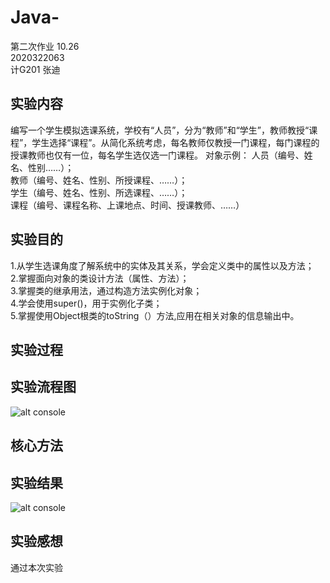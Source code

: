 # Java-
第二次作业 10.26  
2020322063  
计G201 张迪  

## 实验内容  
  编写一个学生模拟选课系统，学校有“人员”，分为“教师”和“学生”，教师教授“课程”，学生选择“课程”。从简化系统考虑，每名教师仅教授一门课程，每门课程的授课教师也仅有一位，每名学生选仅选一门课程。
对象示例：	人员（编号、姓名、性别……）；  
教师（编号、姓名、性别、所授课程、……）；  
学生（编号、姓名、性别、所选课程、……）；  
课程（编号、课程名称、上课地点、时间、授课教师、……）
## 实验目的  
1.从学生选课角度了解系统中的实体及其关系，学会定义类中的属性以及方法；  
2.掌握面向对象的类设计方法（属性、方法）；  
3.掌握类的继承用法，通过构造方法实例化对象；  
4.学会使用super()，用于实例化子类；  
5.掌握使用Object根类的toString（）方法,应用在相关对象的信息输出中。
## 实验过程  


## 实验流程图
![alt console](https://m.qpic.cn/psc?/V50ini880vFPiW2LYxFK2RoQRD3UEErn/bqQfVz5yrrGYSXMvKr.cqRvTvb*WW0EHqJ8PifOJBPpIUvta8pwZCTwwAagu9uWVnWW6Yl6v.fq1m9mnghI5DrVojKJiQbeVxvlN5hCBZV0!/b&bo=BgSGAgAAAAADB6Q!&rf=viewer_4)
## 核心方法 


## 实验结果 
![alt console](https://m.qpic.cn/psc?/V50ini880vFPiW2LYxFK2RoQRD3UEErn/bqQfVz5yrrGYSXMvKr.cqdtOrK8CiQ1q7jVmA2XN9FBGG.r4LzZb7Q0hh1UkeZFtZt5f3WZ1QVvEGewzGz6DbIQoNr06Xr40sFnrULbfil4!/b&bo=bwTOAAAAAAADB4c!&rf=viewer_4)
## 实验感想
通过本次实验
